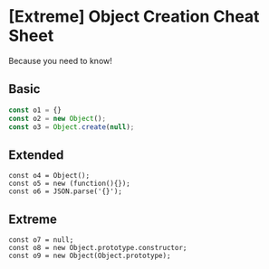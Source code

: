 # [Extreme] Object Creation Cheat Sheet
Because you need to know!

## Basic

```js
const o1 = {}
const o2 = new Object();
const o3 = Object.create(null);
```

## Extended

```
const o4 = Object();
const o5 = new (function(){});
const o6 = JSON.parse('{}');
```

## Extreme

```
const o7 = null;
const o8 = new Object.prototype.constructor;
const o9 = new Object(Object.prototype);
```
